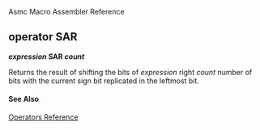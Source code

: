 Asmc Macro Assembler Reference

## operator SAR

**_expression_ SAR _count_**

Returns the result of shifting the bits of _expression_ right _count_ number of bits with the current sign bit replicated in the leftmost bit.

#### See Also

[Operators Reference](readme.md)